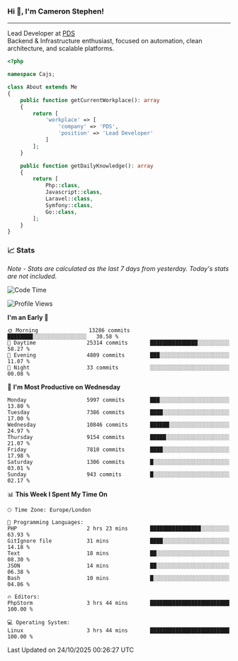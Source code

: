 ### Hi 👋, I'm Cameron Stephen!

---

Lead Developer at [PDS](https://prindatasolutions.co.uk)  
Backend & Infrastructure enthusiast, focused on automation, clean architecture, and scalable platforms.


```php
<?php

namespace Cajs;

class About extends Me
{
    public function getCurrentWorkplace(): array
    {
        return [
            'workplace' => [
                'company' => 'PDS',
                'position' => 'Lead Developer'
            ]
        ];
    }

    public function getDailyKnowledge(): array
    {
        return [
            Php::class,
            Javascript::class,
            Laravel::class,
            Symfony::class,
            Go::class,
        ];
    }
}
```

### 📈 Stats
<p><em>Note - Stats are calculated as the last 7 days from yesterday. Today's stats are not included.</em></p>


<!--START_SECTION:waka-->
![Code Time](http://img.shields.io/badge/Code%20Time-4%2C742%20hrs%209%20mins-blue)

![Profile Views](http://img.shields.io/badge/Profile%20Views-0-blue)

**I'm an Early 🐤** 

```text
🌞 Morning                13286 commits       ████████░░░░░░░░░░░░░░░░░   30.58 % 
🌆 Daytime                25314 commits       ███████████████░░░░░░░░░░   58.27 % 
🌃 Evening                4809 commits        ███░░░░░░░░░░░░░░░░░░░░░░   11.07 % 
🌙 Night                  33 commits          ░░░░░░░░░░░░░░░░░░░░░░░░░   00.08 % 
```
📅 **I'm Most Productive on Wednesday** 

```text
Monday                   5997 commits        ███░░░░░░░░░░░░░░░░░░░░░░   13.80 % 
Tuesday                  7386 commits        ████░░░░░░░░░░░░░░░░░░░░░   17.00 % 
Wednesday                10846 commits       ██████░░░░░░░░░░░░░░░░░░░   24.97 % 
Thursday                 9154 commits        █████░░░░░░░░░░░░░░░░░░░░   21.07 % 
Friday                   7810 commits        ████░░░░░░░░░░░░░░░░░░░░░   17.98 % 
Saturday                 1306 commits        █░░░░░░░░░░░░░░░░░░░░░░░░   03.01 % 
Sunday                   943 commits         █░░░░░░░░░░░░░░░░░░░░░░░░   02.17 % 
```


📊 **This Week I Spent My Time On** 

```text
🕑︎ Time Zone: Europe/London

💬 Programming Languages: 
PHP                      2 hrs 23 mins       ████████████████░░░░░░░░░   63.93 % 
GitIgnore file           31 mins             ████░░░░░░░░░░░░░░░░░░░░░   14.18 % 
Text                     18 mins             ██░░░░░░░░░░░░░░░░░░░░░░░   08.30 % 
JSON                     14 mins             ██░░░░░░░░░░░░░░░░░░░░░░░   06.38 % 
Bash                     10 mins             █░░░░░░░░░░░░░░░░░░░░░░░░   04.86 % 

🔥 Editors: 
PhpStorm                 3 hrs 44 mins       █████████████████████████   100.00 % 

💻 Operating System: 
Linux                    3 hrs 44 mins       █████████████████████████   100.00 % 
```


 Last Updated on 24/10/2025 00:26:27 UTC
<!--END_SECTION:waka-->
